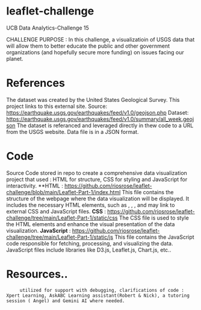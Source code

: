 # leaflet-challenge
UCB Data Analytics-Challenge 15 

CHALLENGE PURPOSE : In this challenge, a visualizatioin of USGS data that will allow them to better educate the public and other government organizations (and hopefully secure more funding) on issues facing our planet.

# References
The dataset was created by the United States Geological Survey. This project links to this external site.
Source: https://earthquake.usgs.gov/earthquakes/feed/v1.0/geojson.php 
Dataset: https://earthquake.usgs.gov/earthquakes/feed/v1.0/summary/all_week.geojson 
         The dataset is referanced and leveraged directly in thew code to a URL from the USGS website. Data file is in a JSON format. 
# Code
Source Code stored in repo to create a comprehensive data visualization project that used : HTML for structure, CSS for styling and JavaScript for interactivity. 
**HTML : https://github.com/riosrose/leaflet-challenge/blob/main/Leaflet-Part-1/index.html
         This file contains the structure of the webpage where the data visualization will be displayed. It includes the necessary HTML elements, such as <html>, <head>, <body>, and may link to external CSS and JavaScript files.
**CSS** : https://github.com/riosrose/leaflet-challenge/tree/main/Leaflet-Part-1/static/css
          The CSS file is used to style the HTML elements and enhance the visual presentation of the data visualization.
**JavaScript** : https://github.com/riosrose/leaflet-challenge/tree/main/Leaflet-Part-1/static/js
         This file contains the JavaScript code responsible for fetching, processing, and visualizing the data. JavaScript files include libraries like D3.js, Leaflet.js, Chart.js, etc..
# Resources.. 
         utilized for support with debugging, clarifications of code : Xpert Learning, AskABC Learning assistant(Robert & Nick), a tutoring session ( Angel) and Gemini AI where needed. 
